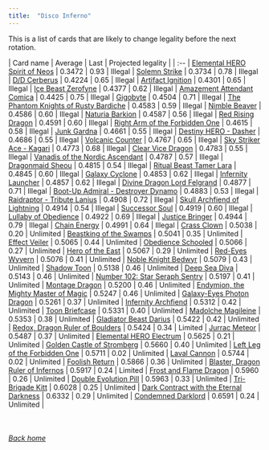 ```yaml
---
title:  "Disco Inferno"
---
```


This is a list of cards that are likely to change legality before the next rotation.

| Card name | Average | Last | Projected legality |
| :-- |
[Elemental HERO Spirit of Neos](https://db.ygoprodeck.com/card/?search=Elemental%20HERO%20Spirit%20of%20Neos) | 0.3472 | 0.93 | Illegal |
[Solemn Strike](https://db.ygoprodeck.com/card/?search=Solemn%20Strike) | 0.3734 | 0.78 | Illegal |
[D/D Cerberus](https://db.ygoprodeck.com/card/?search=D/D%20Cerberus) | 0.4224 | 0.65 | Illegal |
[Artifact Ignition](https://db.ygoprodeck.com/card/?search=Artifact%20Ignition) | 0.4301 | 0.65 | Illegal |
[Ice Beast Zerofyne](https://db.ygoprodeck.com/card/?search=Ice%20Beast%20Zerofyne) | 0.4377 | 0.62 | Illegal |
[Amazement Attendant Comica](https://db.ygoprodeck.com/card/?search=Amazement%20Attendant%20Comica) | 0.4425 | 0.75 | Illegal |
[Gigobyte](https://db.ygoprodeck.com/card/?search=Gigobyte) | 0.4504 | 0.71 | Illegal |
[The Phantom Knights of Rusty Bardiche](https://db.ygoprodeck.com/card/?search=The%20Phantom%20Knights%20of%20Rusty%20Bardiche) | 0.4583 | 0.59 | Illegal |
[Nimble Beaver](https://db.ygoprodeck.com/card/?search=Nimble%20Beaver) | 0.4586 | 0.60 | Illegal |
[Naturia Barkion](https://db.ygoprodeck.com/card/?search=Naturia%20Barkion) | 0.4587 | 0.56 | Illegal |
[Red Rising Dragon](https://db.ygoprodeck.com/card/?search=Red%20Rising%20Dragon) | 0.4591 | 0.60 | Illegal |
[Right Arm of the Forbidden One](https://db.ygoprodeck.com/card/?search=Right%20Arm%20of%20the%20Forbidden%20One) | 0.4615 | 0.58 | Illegal |
[Junk Gardna](https://db.ygoprodeck.com/card/?search=Junk%20Gardna) | 0.4661 | 0.55 | Illegal |
[Destiny HERO - Dasher](https://db.ygoprodeck.com/card/?search=Destiny%20HERO%20-%20Dasher) | 0.4686 | 0.55 | Illegal |
[Volcanic Counter](https://db.ygoprodeck.com/card/?search=Volcanic%20Counter) | 0.4767 | 0.65 | Illegal |
[Sky Striker Ace - Kagari](https://db.ygoprodeck.com/card/?search=Sky%20Striker%20Ace%20-%20Kagari) | 0.4773 | 0.68 | Illegal |
[Clear Vice Dragon](https://db.ygoprodeck.com/card/?search=Clear%20Vice%20Dragon) | 0.4783 | 0.55 | Illegal |
[Vanadis of the Nordic Ascendant](https://db.ygoprodeck.com/card/?search=Vanadis%20of%20the%20Nordic%20Ascendant) | 0.4787 | 0.57 | Illegal |
[Dragonmaid Sheou](https://db.ygoprodeck.com/card/?search=Dragonmaid%20Sheou) | 0.4815 | 0.54 | Illegal |
[Ritual Beast Tamer Lara](https://db.ygoprodeck.com/card/?search=Ritual%20Beast%20Tamer%20Lara) | 0.4845 | 0.60 | Illegal |
[Galaxy Cyclone](https://db.ygoprodeck.com/card/?search=Galaxy%20Cyclone) | 0.4853 | 0.62 | Illegal |
[Infernity Launcher](https://db.ygoprodeck.com/card/?search=Infernity%20Launcher) | 0.4857 | 0.62 | Illegal |
[Divine Dragon Lord Felgrand](https://db.ygoprodeck.com/card/?search=Divine%20Dragon%20Lord%20Felgrand) | 0.4877 | 0.71 | Illegal |
[Boot-Up Admiral - Destroyer Dynamo](https://db.ygoprodeck.com/card/?search=Boot-Up%20Admiral%20-%20Destroyer%20Dynamo) | 0.4883 | 0.53 | Illegal |
[Raidraptor - Tribute Lanius](https://db.ygoprodeck.com/card/?search=Raidraptor%20-%20Tribute%20Lanius) | 0.4908 | 0.72 | Illegal |
[Skull Archfiend of Lightning](https://db.ygoprodeck.com/card/?search=Skull%20Archfiend%20of%20Lightning) | 0.4914 | 0.54 | Illegal |
[Successor Soul](https://db.ygoprodeck.com/card/?search=Successor%20Soul) | 0.4919 | 0.60 | Illegal |
[Lullaby of Obedience](https://db.ygoprodeck.com/card/?search=Lullaby%20of%20Obedience) | 0.4922 | 0.69 | Illegal |
[Justice Bringer](https://db.ygoprodeck.com/card/?search=Justice%20Bringer) | 0.4944 | 0.79 | Illegal |
[Chain Energy](https://db.ygoprodeck.com/card/?search=Chain%20Energy) | 0.4991 | 0.64 | Illegal |
[Crass Clown](https://db.ygoprodeck.com/card/?search=Crass%20Clown) | 0.5038 | 0.20 | Unlimited |
[Beastking of the Swamps](https://db.ygoprodeck.com/card/?search=Beastking%20of%20the%20Swamps) | 0.5041 | 0.35 | Unlimited |
[Effect Veiler](https://db.ygoprodeck.com/card/?search=Effect%20Veiler) | 0.5065 | 0.44 | Unlimited |
[Obedience Schooled](https://db.ygoprodeck.com/card/?search=Obedience%20Schooled) | 0.5066 | 0.27 | Unlimited |
[Hero of the East](https://db.ygoprodeck.com/card/?search=Hero%20of%20the%20East) | 0.5067 | 0.29 | Unlimited |
[Red-Eyes Wyvern](https://db.ygoprodeck.com/card/?search=Red-Eyes%20Wyvern) | 0.5076 | 0.41 | Unlimited |
[Noble Knight Bedwyr](https://db.ygoprodeck.com/card/?search=Noble%20Knight%20Bedwyr) | 0.5079 | 0.43 | Unlimited |
[Shadow Toon](https://db.ygoprodeck.com/card/?search=Shadow%20Toon) | 0.5138 | 0.46 | Unlimited |
[Deep Sea Diva](https://db.ygoprodeck.com/card/?search=Deep%20Sea%20Diva) | 0.5143 | 0.46 | Unlimited |
[Number 102: Star Seraph Sentry](https://db.ygoprodeck.com/card/?search=Number%20102:%20Star%20Seraph%20Sentry) | 0.5197 | 0.41 | Unlimited |
[Montage Dragon](https://db.ygoprodeck.com/card/?search=Montage%20Dragon) | 0.5200 | 0.46 | Unlimited |
[Endymion, the Mighty Master of Magic](https://db.ygoprodeck.com/card/?search=Endymion,%20the%20Mighty%20Master%20of%20Magic) | 0.5247 | 0.46 | Unlimited |
[Galaxy-Eyes Photon Dragon](https://db.ygoprodeck.com/card/?search=Galaxy-Eyes%20Photon%20Dragon) | 0.5261 | 0.37 | Unlimited |
[Infernity Archfiend](https://db.ygoprodeck.com/card/?search=Infernity%20Archfiend) | 0.5312 | 0.42 | Unlimited |
[Toon Briefcase](https://db.ygoprodeck.com/card/?search=Toon%20Briefcase) | 0.5331 | 0.40 | Unlimited |
[Madolche Magileine](https://db.ygoprodeck.com/card/?search=Madolche%20Magileine) | 0.5353 | 0.38 | Unlimited |
[Gladiator Beast Darius](https://db.ygoprodeck.com/card/?search=Gladiator%20Beast%20Darius) | 0.5422 | 0.42 | Unlimited |
[Redox, Dragon Ruler of Boulders](https://db.ygoprodeck.com/card/?search=Redox,%20Dragon%20Ruler%20of%20Boulders) | 0.5424 | 0.34 | Limited |
[Jurrac Meteor](https://db.ygoprodeck.com/card/?search=Jurrac%20Meteor) | 0.5487 | 0.37 | Unlimited |
[Elemental HERO Electrum](https://db.ygoprodeck.com/card/?search=Elemental%20HERO%20Electrum) | 0.5625 | 0.21 | Unlimited |
[Golden Castle of Stromberg](https://db.ygoprodeck.com/card/?search=Golden%20Castle%20of%20Stromberg) | 0.5660 | 0.40 | Unlimited |
[Left Leg of the Forbidden One](https://db.ygoprodeck.com/card/?search=Left%20Leg%20of%20the%20Forbidden%20One) | 0.5711 | 0.02 | Unlimited |
[Laval Cannon](https://db.ygoprodeck.com/card/?search=Laval%20Cannon) | 0.5744 | 0.02 | Unlimited |
[Foolish Return](https://db.ygoprodeck.com/card/?search=Foolish%20Return) | 0.5866 | 0.36 | Unlimited |
[Blaster, Dragon Ruler of Infernos](https://db.ygoprodeck.com/card/?search=Blaster,%20Dragon%20Ruler%20of%20Infernos) | 0.5917 | 0.24 | Limited |
[Frost and Flame Dragon](https://db.ygoprodeck.com/card/?search=Frost%20and%20Flame%20Dragon) | 0.5960 | 0.26 | Unlimited |
[Double Evolution Pill](https://db.ygoprodeck.com/card/?search=Double%20Evolution%20Pill) | 0.5963 | 0.33 | Unlimited |
[Tri-Brigade Kitt](https://db.ygoprodeck.com/card/?search=Tri-Brigade%20Kitt) | 0.6028 | 0.25 | Unlimited |
[Dark Contract with the Eternal Darkness](https://db.ygoprodeck.com/card/?search=Dark%20Contract%20with%20the%20Eternal%20Darkness) | 0.6332 | 0.29 | Unlimited |
[Condemned Darklord](https://db.ygoprodeck.com/card/?search=Condemned%20Darklord) | 0.6591 | 0.24 | Unlimited |

<br>

###### [Back home](index)